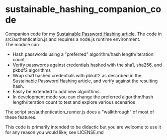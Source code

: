 sustainable_hashing_companion_code
==================================

Companion code for my <a href="https://medium.com/@uther_bendragon/sustainable-password-hashing-8c6bd5de3844">Sustainable Password Hashing article</a>.  The code in src/authentication.js and requires a node.js runtime environment.  
The module can 
* Hash passwords using a "preferred" algorithm/hash length/iteration count
* Verify passwords against credentials hashed with the sha1, sha256, and pkbdf2 algorithms 
* Wrap sha1 hashed credentials with pbkdf2 as described in the Sustainable Password Hashing article, and verify against the resulting hash.
* Easily be extended to add new algorithms. 
* In development mode you can change the preferred algorithm/hash length/iteration count to test and explore various scenarios

The script src/authentication_runner.js does a "walkthrough" of most of these features.

This code is primarily intended to be didactic but you are welcome to use it for any reason you would like; see LICENSE.md 
